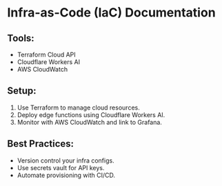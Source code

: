 # Infra-as-Code (IaC) Documentation

## Tools:
- Terraform Cloud API
- Cloudflare Workers AI
- AWS CloudWatch

## Setup:
1. Use Terraform to manage cloud resources.
2. Deploy edge functions using Cloudflare Workers AI.
3. Monitor with AWS CloudWatch and link to Grafana.

## Best Practices:
- Version control your infra configs.
- Use secrets vault for API keys.
- Automate provisioning with CI/CD.